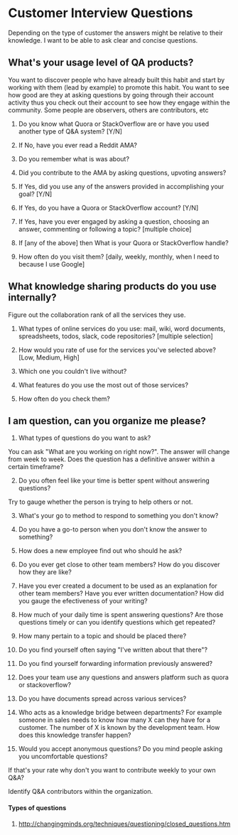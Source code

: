 # Customer Interview Questions

Depending on the type of customer the answers might be relative to their knowledge. I want to be able to ask clear and concise questions.

## What's your usage level of QA products?

You want to discover people who have already built this habit and start by working with them (lead by example) to promote this habit. You want to see how good are they at asking questions by going through their account activity thus you check out their account to see how they engage within the community. Some people are observers, others are contributors, etc

1. Do you know what Quora or StackOverflow are or have you used another type of Q&A system? [Y/N]

2. If No, have you ever read a Reddit AMA?

3. Do you remember what is was about?

4. Did you contribute to the AMA by asking questions, upvoting answers?

5. If Yes, did you use any of the answers provided in accomplishing your goal? [Y/N]

6. If Yes, do you have a Quora or StackOverflow account? [Y/N]

7. If Yes, have you ever engaged by asking a question, choosing an answer, commenting or following a topic? [multiple choice]

8. If [any of the above] then What is your Quora or StackOverflow handle?

9. How often do you visit them? [daily, weekly, monthly, when I need to because I use Google]

## What knowledge sharing products do you use internally?

Figure out the collaboration rank of all the services they use.

1. What types of online services do you use: mail, wiki, word documents, spreadsheets, todos, slack, code repositories? [multiple selection]

2. How would you rate of use for the services you've selected above? [Low, Medium, High]

3. Which one you couldn't live without?

4. What features do you use the most out of those services?

5. How often do you check them?

## I am question, can you organize me please?

1. What types of questions do you want to ask?

You can ask "What are you working on right now?". The answer will change from week to week. Does the question has a definitive answer within a certain timeframe?

2. Do you often feel like your time is better spent without answering questions?

Try to gauge whether the person is trying to help others or not.

3. What's your go to method to respond to something you don't know?

4. Do you have a go-to person when you don't know the answer to something?

5. How does a new employee find out who should he ask?

6. Do you ever get close to other team members? How do you discover how they are like?

7. Have you ever created a document to be used as an explanation for other team members? Have you ever written documentation? How did you gauge the efectiveness of your writing?

6. How much of your daily time is spent answering questions? Are those questions timely or can you identify questions which get repeated?

7. How many pertain to a topic and should be placed there?

8. Do you find yourself often saying "I've written about that there"?

9. Do you find yourself forwarding information previously answered?

10. Does your team use any questions and answers platform such as quora or stackoverflow?

11. Do you have documents spread across various services?

12. Who acts as a knowledge bridge between departments? For example someone in sales needs to know how many X can they have for a customer. The number of X is known by the development team. How does this knowledge transfer happen?

13. Would you accept anonymous questions? Do you mind people asking you uncomfortable questions?

If that's your rate why don't you want to contribute weekly to your own Q&A?

Identify Q&A contributors within the organization.


#### Types of questions

1. http://changingminds.org/techniques/questioning/closed_questions.htm
